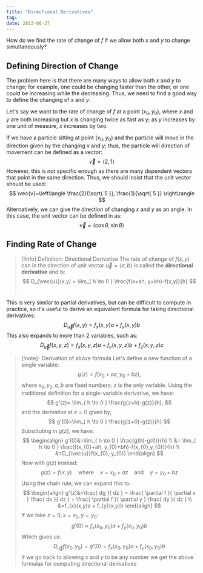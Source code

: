 ```yaml
---
title: "Directional Derivatives"
tag:
date: 2023-08-27
---
```


How do we find the rate of change of $f$ if we allow both $x$ and $y$ to change simultaneously? 

## Defining Direction of Change
The problem here is that there are many ways to allow both $x$ and $y$ to change; for example, one could be changing faster than the other, or one could be increasing while the decreasing. Thus, we need to find a good way to define the changing of $x$ and $y$.

Let's say we want to the rate of change of $f$ at a point $(x_{0}, y_{0})$, where $x$ and $y$ are both increasing but $x$ is changing twice as fast as $y$; as $y$ increases by one unit of measure, $x$ increases by two.

If we have a particle sitting at point $(x_{0}, y_{0})$ and the particle will move in the direction given by the changing $x$ and $y$; thus, the particle will direction of movement can be defined as a vector:
$$
\vec{v} = \langle 2,1 \rangle 
$$
However, this is not specific enough as there are many dependent vectors that point in the same direction. Thus, we should insist that the unit vector should be used:
$$
\vec{v}=\left\langle  \frac{2}{\sqrt{ 5 }}, \frac{1}{\sqrt{ 5 }}  \right\rangle 
$$
Alternatively, we can give the direction of changing $x$ and $y$ as an angle. In this case, the unit vector can be defined in as:
$$
\vec{v}=\langle \cos \theta , \sin \theta\rangle 
$$

## Finding Rate of Change
>[!info] Definition: Directional Derivative
>The rate of change of $f(x,y)$ can in the direction of unit vector $\vec{u} = \langle a,b \rangle$ is called the **directional derivative** and is:
>$$
>D_{\vec{u}}(x,y) = \lim_{ h \to 0 } \frac{f(x+ah, y+bh)-f(x,y)}{h}
>$$
>$\quad$

This is very similar to partial derivatives, but can be difficult to compute in practice, so it's useful to derive an equivalent formula for taking directional derivatives:
$$
D_{\vec{u}}f(x,y)=f_{x}(x,y)a + f_{y}(x,y)b
$$
This also expands to more than 2 variables, such as:
$$
D_{\vec{u}}f(x,y,z)=f_{x}(x,y,z)a + f_{y}(x,y,z)b + f_{z}(x,y,z)c
$$

>[!note]- Derivation of above formula
>Let's define a new function of a single variable:
>$$
>g(z) = f(x_{0}+az, y_{0}+bz),
>$$
>where $x_{0}, y_{0}, a,b$ are fixed numbers; $z$ is the only variable. Using the traditional definition for a single-variable derivative, we have:
>$$
>g'(z)= \lim_{ h \to 0 } \frac{g(z+h)-g(z)}{h},
>$$
>and the derivative at $z=0$ given by, 
>$$
>g'(0)=\lim_{ h \to 0 } \frac{g(z+0)-g(z)}{h}
>$$
>Substituting in $g(z)$, we have:
>$$
>\begin{align}
>g'(0)&=\lim_{ h \to 0 } \frac{g(h)-g(0)}{h}  \\
> &= \lim_{ h \to 0 } \frac{f(x_{0}+ah, y_{0}+bh)-f(x_{0},y_{0})}{h} \\
>&=D_{\vec{u}}f(x_{0}, y_{0})
>\end{align}
>$$
>Now with $g(z)$ instead:
>$$
>g(z)=f(x,y) \quad \text{where} \quad x=x_{0}+az \quad \text{and} \quad y=y_{0}+bz
>$$
>Using the chain rule, we can expand this to:
>$$
>\begin{align}
>g'(z)&=\frac{ dg }{ dz } = \frac{ \partial f }{ \partial x } \frac{ dx }{ dz } + \frac{ \partial f }{ \partial y } \frac{ dy }{ dz }  \\
>&=f_{x}(x,y)a + f_{y}(x,y)b
>\end{align}
>$$
>If we take $z=0, x=x_{0}, y=y_{0}$:
>$$
>g'(0)=f_{x}(x_{0},y_{0})a+f_{y}(x_{0},y_{0})b
>$$
>Which gives us:
>$$
>D_{\vec{u}}f(x_{0}, y_{0})=g'(0)=f_{x}(x_{0},y_{0})a+f_{y}(x_{0},y_{0})b
>$$
>If we go back to allowing $x$ and $y$ to be any number we get the above formulas for computing directional derivatives

